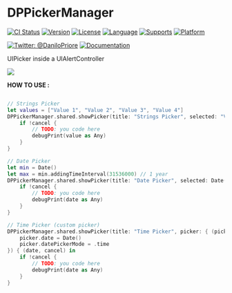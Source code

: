 # DPPickerManager

[![CI Status](http://img.shields.io/travis/priore/DPPickerManager.svg?style=flat)](https://travis-ci.org/priore/DPPickerManager)
[![Version](https://img.shields.io/cocoapods/v/DPPickerManager.svg?style=flat)](http://cocoapods.org/pods/DPPickerManager)
[![License](https://img.shields.io/cocoapods/l/DPPickerManager.svg?style=flat)](http://cocoapods.org/pods/DPPickerManager)
[![Language](https://img.shields.io/badge/language-Swift-orange.svg?style=flat)]()
[![Supports](https://img.shields.io/badge/supports-CocoaPods-green.svg?style=flat)]()
[![Platform](https://img.shields.io/cocoapods/p/DPPickerManager.svg?style=flat)](http://cocoapods.org/pods/DPPickerManager)
<br />

[![Twitter: @DaniloPriore](https://img.shields.io/badge/contact-@DaniloPriore-blue.svg?style=flat)](https://twitter.com/DaniloPriore)
[![Documentation](https://img.shields.io/badge/Documentation-available-0D2D54.svg)](https://priore.github.io/DPPickerManager/)

UIPicker inside a UIAlertController

![](/DPPickerManager/DPPickerManager.gif)

**HOW TO USE :**

```swift

// Strings Picker
let values = ["Value 1", "Value 2", "Value 3", "Value 4"]
DPPickerManager.shared.showPicker(title: "Strings Picker", selected: "Value 1", strings: values) { (value, index, cancel) in
    if !cancel {
        // TODO: you code here
        debugPrint(value as Any)
    }
}
```


```swift
// Date Picker
let min = Date()
let max = min.addingTimeInterval(31536000) // 1 year
DPPickerManager.shared.showPicker(title: "Date Picker", selected: Date(), min: min, max: max) { (date, cancel) in
    if !cancel {
        // TODO: you code here
        debugPrint(date as Any)
    }
}
```

```swift
// Time Picker (custom picker)
DPPickerManager.shared.showPicker(title: "Time Picker", picker: { (picker) in
    picker.date = Date()
    picker.datePickerMode = .time
}) { (date, cancel) in
    if !cancel {
        // TODO: you code here
        debugPrint(date as Any)
    }
}
```

